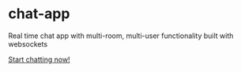 # chat-app

Real time chat app with multi-room, multi-user functionality built with websockets

[Start chatting now!](https://chat-app-ghpq.onrender.com)

